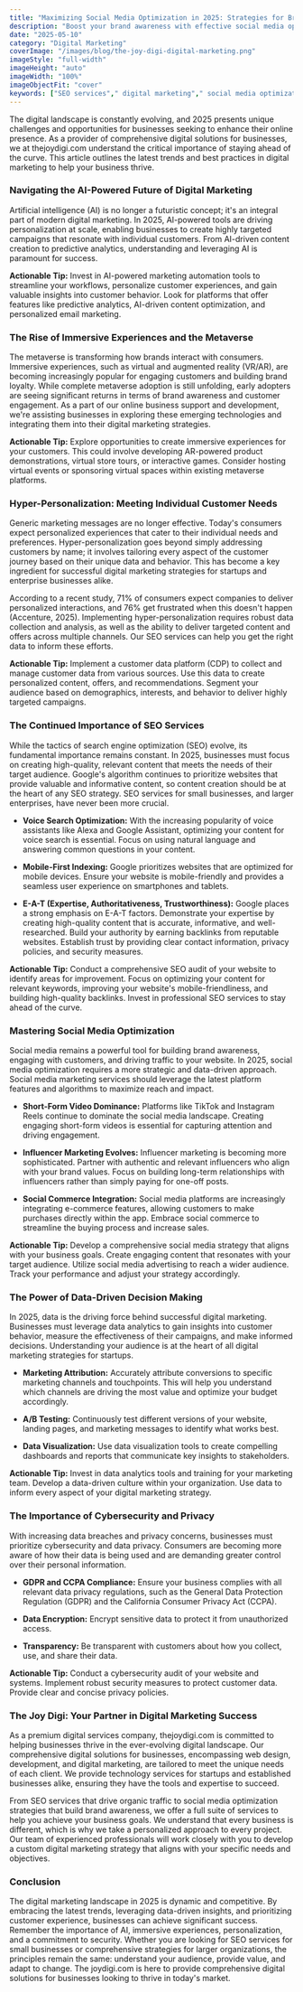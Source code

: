 ```yaml
---
title: "Maximizing Social Media Optimization in 2025: Strategies for Brand Awareness"
description: "Boost your brand awareness with effective social media optimization strategies in 2025. Learn how to create engaging content, leverage social media advertising, and track your performance to maximize your reach and impact."
date: "2025-05-10"
category: "Digital Marketing"
coverImage: "/images/blog/the-joy-digi-digital-marketing.png"
imageStyle: "full-width"
imageHeight: "auto"
imageWidth: "100%"
imageObjectFit: "cover"
keywords: ["SEO services"," digital marketing"," social media optimization","SEO services for small businesses"," digital marketing strategies for startups"," social media marketing services"]
---
```


The digital landscape is constantly evolving, and 2025 presents unique challenges and opportunities for businesses seeking to enhance their online presence. As a provider of comprehensive digital solutions for businesses, we at thejoydigi.com understand the critical importance of staying ahead of the curve. This article outlines the latest trends and best practices in digital marketing to help your business thrive.

### Navigating the AI-Powered Future of Digital Marketing

Artificial intelligence (AI) is no longer a futuristic concept; it's an integral part of modern digital marketing. In 2025, AI-powered tools are driving personalization at scale, enabling businesses to create highly targeted campaigns that resonate with individual customers. From AI-driven content creation to predictive analytics, understanding and leveraging AI is paramount for success.

**Actionable Tip:** Invest in AI-powered marketing automation tools to streamline your workflows, personalize customer experiences, and gain valuable insights into customer behavior. Look for platforms that offer features like predictive analytics, AI-driven content optimization, and personalized email marketing.

### The Rise of Immersive Experiences and the Metaverse

The metaverse is transforming how brands interact with consumers. Immersive experiences, such as virtual and augmented reality (VR/AR), are becoming increasingly popular for engaging customers and building brand loyalty. While complete metaverse adoption is still unfolding, early adopters are seeing significant returns in terms of brand awareness and customer engagement. As a part of our online business support and development, we're assisting businesses in exploring these emerging technologies and integrating them into their digital marketing strategies.

**Actionable Tip:** Explore opportunities to create immersive experiences for your customers. This could involve developing AR-powered product demonstrations, virtual store tours, or interactive games. Consider hosting virtual events or sponsoring virtual spaces within existing metaverse platforms.

### Hyper-Personalization: Meeting Individual Customer Needs

Generic marketing messages are no longer effective. Today's consumers expect personalized experiences that cater to their individual needs and preferences. Hyper-personalization goes beyond simply addressing customers by name; it involves tailoring every aspect of the customer journey based on their unique data and behavior. This has become a key ingredient for successful digital marketing strategies for startups and enterprise businesses alike.

According to a recent study, 71% of consumers expect companies to deliver personalized interactions, and 76% get frustrated when this doesn't happen (Accenture, 2025). Implementing hyper-personalization requires robust data collection and analysis, as well as the ability to deliver targeted content and offers across multiple channels. Our SEO services can help you get the right data to inform these efforts.

**Actionable Tip:** Implement a customer data platform (CDP) to collect and manage customer data from various sources. Use this data to create personalized content, offers, and recommendations. Segment your audience based on demographics, interests, and behavior to deliver highly targeted campaigns.

### The Continued Importance of SEO Services

While the tactics of search engine optimization (SEO) evolve, its fundamental importance remains constant. In 2025, businesses must focus on creating high-quality, relevant content that meets the needs of their target audience. Google's algorithm continues to prioritize websites that provide valuable and informative content, so content creation should be at the heart of any SEO strategy. SEO services for small businesses, and larger enterprises, have never been more crucial.

*   **Voice Search Optimization:** With the increasing popularity of voice assistants like Alexa and Google Assistant, optimizing your content for voice search is essential. Focus on using natural language and answering common questions in your content.

*   **Mobile-First Indexing:** Google prioritizes websites that are optimized for mobile devices. Ensure your website is mobile-friendly and provides a seamless user experience on smartphones and tablets.

*   **E-A-T (Expertise, Authoritativeness, Trustworthiness):** Google places a strong emphasis on E-A-T factors. Demonstrate your expertise by creating high-quality content that is accurate, informative, and well-researched. Build your authority by earning backlinks from reputable websites. Establish trust by providing clear contact information, privacy policies, and security measures.

**Actionable Tip:** Conduct a comprehensive SEO audit of your website to identify areas for improvement. Focus on optimizing your content for relevant keywords, improving your website's mobile-friendliness, and building high-quality backlinks. Invest in professional SEO services to stay ahead of the curve.

### Mastering Social Media Optimization

Social media remains a powerful tool for building brand awareness, engaging with customers, and driving traffic to your website. In 2025, social media optimization requires a more strategic and data-driven approach. Social media marketing services should leverage the latest platform features and algorithms to maximize reach and impact.

*   **Short-Form Video Dominance:** Platforms like TikTok and Instagram Reels continue to dominate the social media landscape. Creating engaging short-form videos is essential for capturing attention and driving engagement.

*   **Influencer Marketing Evolves:** Influencer marketing is becoming more sophisticated. Partner with authentic and relevant influencers who align with your brand values. Focus on building long-term relationships with influencers rather than simply paying for one-off posts.

*   **Social Commerce Integration:** Social media platforms are increasingly integrating e-commerce features, allowing customers to make purchases directly within the app. Embrace social commerce to streamline the buying process and increase sales.

**Actionable Tip:** Develop a comprehensive social media strategy that aligns with your business goals. Create engaging content that resonates with your target audience. Utilize social media advertising to reach a wider audience. Track your performance and adjust your strategy accordingly.

### The Power of Data-Driven Decision Making

In 2025, data is the driving force behind successful digital marketing. Businesses must leverage data analytics to gain insights into customer behavior, measure the effectiveness of their campaigns, and make informed decisions. Understanding your audience is at the heart of all digital marketing strategies for startups.

*   **Marketing Attribution:** Accurately attribute conversions to specific marketing channels and touchpoints. This will help you understand which channels are driving the most value and optimize your budget accordingly.

*   **A/B Testing:** Continuously test different versions of your website, landing pages, and marketing messages to identify what works best.

*   **Data Visualization:** Use data visualization tools to create compelling dashboards and reports that communicate key insights to stakeholders.

**Actionable Tip:** Invest in data analytics tools and training for your marketing team. Develop a data-driven culture within your organization. Use data to inform every aspect of your digital marketing strategy.

### The Importance of Cybersecurity and Privacy

With increasing data breaches and privacy concerns, businesses must prioritize cybersecurity and data privacy. Consumers are becoming more aware of how their data is being used and are demanding greater control over their personal information.

*   **GDPR and CCPA Compliance:** Ensure your business complies with all relevant data privacy regulations, such as the General Data Protection Regulation (GDPR) and the California Consumer Privacy Act (CCPA).

*   **Data Encryption:** Encrypt sensitive data to protect it from unauthorized access.

*   **Transparency:** Be transparent with customers about how you collect, use, and share their data.

**Actionable Tip:** Conduct a cybersecurity audit of your website and systems. Implement robust security measures to protect customer data. Provide clear and concise privacy policies.

### The Joy Digi: Your Partner in Digital Marketing Success

As a premium digital services company, thejoydigi.com is committed to helping businesses thrive in the ever-evolving digital landscape. Our comprehensive digital solutions for businesses, encompassing web design, development, and digital marketing, are tailored to meet the unique needs of each client. We provide technology services for startups and established businesses alike, ensuring they have the tools and expertise to succeed.

From SEO services that drive organic traffic to social media optimization strategies that build brand awareness, we offer a full suite of services to help you achieve your business goals. We understand that every business is different, which is why we take a personalized approach to every project. Our team of experienced professionals will work closely with you to develop a custom digital marketing strategy that aligns with your specific needs and objectives.

### Conclusion

The digital marketing landscape in 2025 is dynamic and competitive. By embracing the latest trends, leveraging data-driven insights, and prioritizing customer experience, businesses can achieve significant success. Remember the importance of AI, immersive experiences, personalization, and a commitment to security. Whether you are looking for SEO services for small businesses or comprehensive strategies for larger organizations, the principles remain the same: understand your audience, provide value, and adapt to change. The joydigi.com is here to provide comprehensive digital solutions for businesses looking to thrive in today's market.